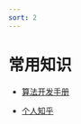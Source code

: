 ```yaml
---
sort: 2
---
```



# 常用知识


* [算法开发手册](https://kg-nlp.github.io/Algorithm-Project-Manual/文本匹配/常用知识.html)

* [个人知乎](https://www.zhihu.com/people/zhangyj-n)

